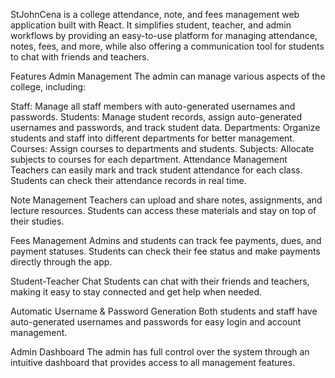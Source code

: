StJohnCena is a college attendance, note, and fees management web application built with React. It simplifies student, teacher, and admin workflows by providing an easy-to-use platform for managing attendance, notes, fees, and more, while also offering a communication tool for students to chat with friends and teachers.

Features
Admin Management
The admin can manage various aspects of the college, including:

Staff: Manage all staff members with auto-generated usernames and passwords.
Students: Manage student records, assign auto-generated usernames and passwords, and track student data.
Departments: Organize students and staff into different departments for better management.
Courses: Assign courses to departments and students.
Subjects: Allocate subjects to courses for each department.
Attendance Management
Teachers can easily mark and track student attendance for each class. Students can check their attendance records in real time.

Note Management
Teachers can upload and share notes, assignments, and lecture resources. Students can access these materials and stay on top of their studies.

Fees Management
Admins and students can track fee payments, dues, and payment statuses. Students can check their fee status and make payments directly through the app.

Student-Teacher Chat
Students can chat with their friends and teachers, making it easy to stay connected and get help when needed.

Automatic Username & Password Generation
Both students and staff have auto-generated usernames and passwords for easy login and account management.

Admin Dashboard
The admin has full control over the system through an intuitive dashboard that provides access to all management features.
